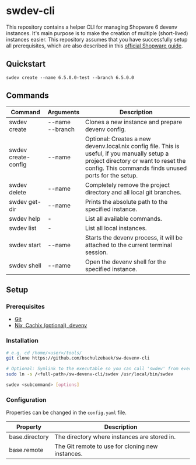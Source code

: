 # swdev-cli

This repository contains a helper CLI for managing Shopware 6 devenv instances. It's main purpose is to make the creation of multiple (short-lived) instances easier. This repository assumes that you have successfully setup all prerequisites, which are also described in this [official Shopware guide](https://developer.shopware.com/docs/guides/installation/devenv).

## Quickstart

```
swdev create --name 6.5.0.0-test --branch 6.5.0.0
```

## Commands

| Command | Arguments | Description |
| ------- | --------- | ----------- |
| swdev create | --name<br>--branch | Clones a new instance and prepare devenv config. |
| swdev create-config | --name | Optional: Creates a new devenv.local.nix config file. This is useful, if you manually setup a project directory or want to reset the config. This commands finds unused ports for the setup. |
| swdev delete | --name | Completely remove the project directory and all local git branches. |
| swdev get-dir | --name | Prints the absolute path to the specified instance. |
| swdev help | - | List all available commands. |
| swdev list | - | List all local instances. |
| swdev start | --name | Starts the devenv process, it will be attached to the current terminal session. |
| swdev shell | --name | Open the devenv shell for the specified instance. |

## Setup

### Prerequisites

* [Git](https://git-scm.com/)
* [Nix, Cachix (optional), devenv](https://devenv.sh/getting-started/)

### Installation

```bash
# e.g. cd /home/<user>/tools/
git clone https://github.com/bschulzebaek/sw-devenv-cli

# Optional: Symlink to the executable so you can call 'swdev' from everywhere
sudo ln -s /<full-path>/sw-devenv-cli/swdev /usr/local/bin/swdev

swdev <subcommand> [options]
```


### Configuration

Properties can be changed in the `config.yaml` file.

| Property | Description |
| ------- | ----------- |
| base.directory | The directory where instances are stored in. |
| base.remote | The Git remote to use for cloning new instances. |
